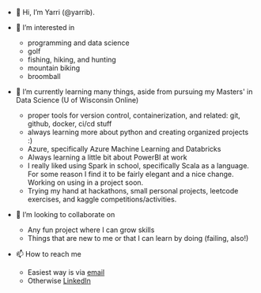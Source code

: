 - 👋 Hi, I’m Yarri (@yarrib). 

- 👀 I’m interested in
  - programming and data science
  - golf
  - fishing, hiking, and hunting
  - mountain biking
  - broomball
  
- 🌱 I’m currently learning many things, aside from pursuing my Masters' in Data Science (U of Wisconsin Online)
  - proper tools for version control, containerization, and related: git, github, docker, ci/cd stuff
  - always learning more about python and creating organized projects :)
  - Azure, specifically Azure Machine Learning and Databricks
  - Always learning a little bit about PowerBI at work
  - I really liked using Spark in school, specifically Scala as a language. For some reason I find it to be fairly elegant and a nice change. Working on using in a project soon.
  - Trying my hand at hackathons, small personal projects, leetcode exercises, and kaggle competitions/activities.
  
- 💞️ I’m looking to collaborate on
  - Any fun project where I can grow skills
  - Things that are new to me or that I can learn by doing (failing, also!)
  
- 📫 How to reach me
  - Easiest way is via [email](mailto:yarri.bryn@gmail.com)
  - Otherwise [LinkedIn](https://www.linkedin.com/in/yarribryn)

<!---
yarrib/yarrib is a ✨ special ✨ repository because its `README.md` (this file) appears on your GitHub profile.
You can click the Preview link to take a look at your changes.
--->
